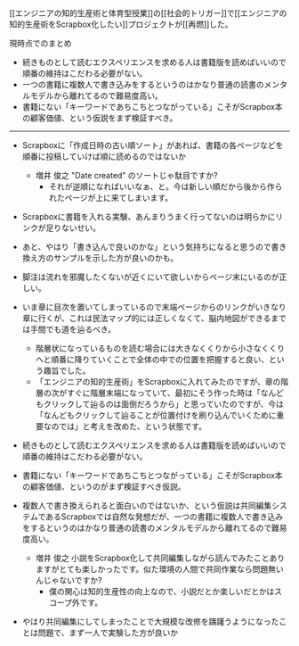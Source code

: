 
[[エンジニアの知的生産術と体育型授業]]の[[社会的トリガー]]で[[エンジニアの知的生産術をScrapbox化したい]]プロジェクトが[[再燃]]した。

現時点でのまとめ
- 続きものとして読むエクスペリエンスを求める人は書籍版を読めばいいので順番の維持はこだわる必要がない。
- 一つの書籍に複数人で書き込みをするというのはかなり普通の読書のメンタルモデルから離れてるので難易度高い。
- 書籍にない「キーワードであちこちとつながっている」こそがScrapbox本の顧客価値、という仮説をまず検証すべき。

-----
- Scrapboxに「作成日時の古い順ソート」があれば、書籍の各ページなどを順番に投稿していけば順に読めるのではないか
    - 増井 俊之 "Date created" のソートじゃ駄目ですか?
        - それが逆順になればいいなぁ、と。今は新しい順だから後から作られたページが上に来てしまいます。

- Scrapboxに書籍を入れる実験、あんまりうまく行ってないのは明らかにリンクが足りないせい。

- あと、やはり「書き込んで良いのかな」という気持ちになると思うので書き換え方のサンプルを示した方が良いのかも。

- 脚注は流れを邪魔したくないが近くにいて欲しいからページ末にいるのが正しい。

- いま章に目次を置いてしまっているので末端ページからのリンクがいきなり章に行くが、これは民法マップ的には正しくなくて、脳内地図ができるまでは手間でも道を辿るべき。
    - 階層状になっているものを読む場合には大きなくくりから小さなくくりへと順番に降りていくことで全体の中での位置を把握すると良い、という趣旨でした。
    - 「エンジニアの知的生産術」をScrapboxに入れてみたのですが、章の階層の次がすぐに階層末端になっていて、最初にそう作った時は「なんどもクリックして辿るのは面倒だろうから」と思っていたのですが、今は「なんどもクリックして辿ることが位置付けを刷り込んでいくために重要なのでは」と考えを改めた、という状態です。

- 続きものとして読むエクスペリエンスを求める人は書籍版を読めばいいので順番の維持はこだわる必要がない。

- 書籍にない「キーワードであちこちとつながっている」こそがScrapbox本の顧客価値、というのがまず検証すべき仮説。

- 複数人で書き換えられると面白いのではないか、という仮説は共同編集システムであるScrapboxでは自然な発想だが、一つの書籍に複数人で書き込みをするというのはかなり普通の読書のメンタルモデルから離れてるので難易度高い。
    - 増井 俊之 小説をScrapbox化して共同編集しながら読んでみたことありますがとても楽しかったです。似た環境の人間で共同作業なら問題無いんじゃないですか?
        - 僕の関心は知的生産性の向上なので、小説だとか楽しいだとかはスコープ外です。

- やはり共同編集にしてしまったことで大規模な改修を躊躇うようになったことは問題で、まず一人で実験した方が良いか


